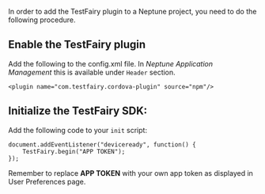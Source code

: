 In order to add the TestFairy plugin to a Neptune project, you need to do the following procedure.

## Enable the TestFairy plugin
Add the following to the config.xml file. In *Neptune Application Management* this is available under `Header` section.

```
<plugin name="com.testfairy.cordova-plugin" source="npm"/>
```

## Initialize the TestFairy SDK:

Add the following code to your `init` script:

```
document.addEventListener("deviceready", function() {
    TestFairy.begin("APP TOKEN");
});
```

Remember to replace **APP TOKEN** with your own app token as displayed in User Preferences page.
